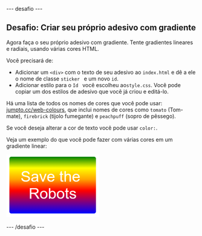 \--- desafio \---

## Desafio: Criar seu próprio adesivo com gradiente

Agora faça o seu próprio adesivo com gradiente. Tente gradientes lineares e radiais, usando várias cores HTML.

Você precisará de:

+ Adicionar um `<div>` com o texto de seu adesivo ao `index.html` e dê a ele o nome de classe `sticker ` e um novo ` id `.
+ Adicionar estilo para o `Id ` você escolheu ao` style.css `. Você pode copiar um dos estilos de adesivo que você já criou e editá-lo. 

Há uma lista de todos os nomes de cores que você pode usar: [jumpto.cc/web-colours](http://jumpto.cc/web-colours), que inclui nomes de cores como `tomato` (Tom-mate), `firebrick` (tijolo fumegante) e `peachpuff` (sopro de pêssego).

Se você deseja alterar a cor de texto você pode usar `color:`.

Veja um exemplo do que você pode fazer com várias cores em um gradiente linear:

![screenshot](images/stickers-save-robots.png)

\--- /desafio \---